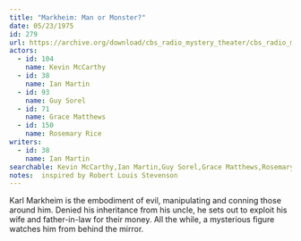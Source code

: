 ```yaml
---
title: "Markheim: Man or Monster?"
date: 05/23/1975
id: 279
url: https://archive.org/download/cbs_radio_mystery_theater/cbs_radio_mystery_theater-0251-0300.zip/cbs_radio_mystery_theater-0251-0300%2Fcbsrmt_0279_markheim_man_or_monster.mp3
actors:  
  - id: 104
    name: Kevin McCarthy  
  - id: 38
    name: Ian Martin  
  - id: 93
    name: Guy Sorel  
  - id: 71
    name: Grace Matthews  
  - id: 150
    name: Rosemary Rice
writers:  
  - id: 38
    name: Ian Martin
searchable: Kevin McCarthy,Ian Martin,Guy Sorel,Grace Matthews,Rosemary Rice Ian Martin
notes:  inspired by Robert Louis Stevenson
---
```

Karl Markheim is the embodiment of evil, manipulating and conning those around him. Denied his inheritance from his uncle, he sets out to exploit his wife and father-in-law for their money. All the while, a mysterious figure watches him from behind the mirror.